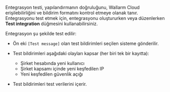 Entegrasyon testi, yapılandırmanın doğruluğunu, Wallarm Cloud erişilebilirliğini ve bildirim formatını kontrol etmeye olanak tanır. Entegrasyonu test etmek için, entegrasyonu oluştururken veya düzenlerken **Test integration** düğmesini kullanabilirsiniz.

Entegrasyon şu şekilde test edilir:

* Ön eki `[Test message]` olan test bildirimleri seçilen sisteme gönderilir.
* Test bildirimleri aşağıdaki olayları kapsar (her biri tek bir kayıtta):
    
    * Şirket hesabında yeni kullanıcı
    * Şirket kapsamı içinde yeni keşfedilen IP
    * Yeni keşfedilen güvenlik açığı
* Test bildirimleri test verilerini içerir.